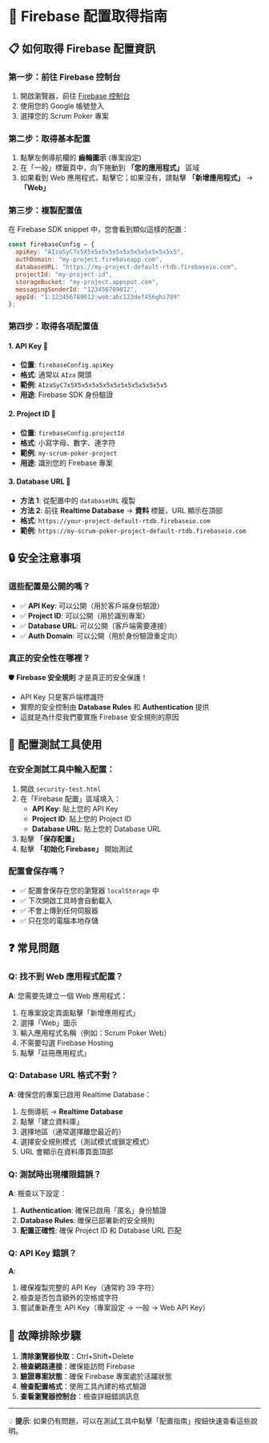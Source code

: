 # 🔧 Firebase 配置取得指南

## 📋 如何取得 Firebase 配置資訊

### 第一步：前往 Firebase 控制台
1. 開啟瀏覽器，前往 [Firebase 控制台](https://console.firebase.google.com/)
2. 使用您的 Google 帳號登入
3. 選擇您的 Scrum Poker 專案

### 第二步：取得基本配置
1. 點擊左側導航欄的 **齒輪圖示** (專案設定)
2. 在「一般」標籤頁中，向下捲動到 **「您的應用程式」** 區域
3. 如果看到 Web 應用程式，點擊它；如果沒有，請點擊 **「新增應用程式」** → **「Web」**

### 第三步：複製配置值
在 Firebase SDK snippet 中，您會看到類似這樣的配置：

```javascript
const firebaseConfig = {
  apiKey: "AIzaSyC7x5X5x5x5x5x5x5x5x5x5x5x5x5x5",
  authDomain: "my-project.firebaseapp.com",
  databaseURL: "https://my-project-default-rtdb.firebaseio.com",
  projectId: "my-project-id",
  storageBucket: "my-project.appspot.com",
  messagingSenderId: "123456789012",
  appId: "1:123456789012:web:abc123def456ghi789"
};
```

### 第四步：取得各項配置值

#### 1. API Key 📍
- **位置**: `firebaseConfig.apiKey`
- **格式**: 通常以 `AIza` 開頭
- **範例**: `AIzaSyC7x5X5x5x5x5x5x5x5x5x5x5x5x5x5`
- **用途**: Firebase SDK 身份驗證

#### 2. Project ID 📍
- **位置**: `firebaseConfig.projectId`
- **格式**: 小寫字母、數字、連字符
- **範例**: `my-scrum-poker-project`
- **用途**: 識別您的 Firebase 專案

#### 3. Database URL 📍
- **方法 1**: 從配置中的 `databaseURL` 複製
- **方法 2**: 前往 **Realtime Database** → **資料** 標籤，URL 顯示在頂部
- **格式**: `https://your-project-default-rtdb.firebaseio.com`
- **範例**: `https://my-scrum-poker-project-default-rtdb.firebaseio.com`

## 🔒 安全注意事項

### 這些配置是公開的嗎？
- ✅ **API Key**: 可以公開（用於客戶端身份驗證）
- ✅ **Project ID**: 可以公開（用於識別專案）
- ✅ **Database URL**: 可以公開（客戶端需要連接）
- ✅ **Auth Domain**: 可以公開（用於身份驗證重定向）

### 真正的安全性在哪裡？
🛡️ **Firebase 安全規則** 才是真正的安全保護！
- API Key 只是客戶端標識符
- 實際的安全控制由 **Database Rules** 和 **Authentication** 提供
- 這就是為什麼我們要實施 Firebase 安全規則的原因

## 🧪 配置測試工具使用

### 在安全測試工具中輸入配置：
1. 開啟 `security-test.html`
2. 在「Firebase 配置」區域填入：
   - **API Key**: 貼上您的 API Key
   - **Project ID**: 貼上您的 Project ID  
   - **Database URL**: 貼上您的 Database URL
3. 點擊 **「保存配置」**
4. 點擊 **「初始化 Firebase」** 開始測試

### 配置會保存嗎？
- ✅ 配置會保存在您的瀏覽器 `localStorage` 中
- ✅ 下次開啟工具時會自動載入
- ✅ 不會上傳到任何伺服器
- ✅ 只在您的電腦本地存儲

## ❓ 常見問題

### Q: 找不到 Web 應用程式配置？
**A**: 您需要先建立一個 Web 應用程式：
1. 在專案設定頁面點擊「新增應用程式」
2. 選擇「Web」圖示
3. 輸入應用程式名稱（例如：Scrum Poker Web）
4. 不需要勾選 Firebase Hosting
5. 點擊「註冊應用程式」

### Q: Database URL 格式不對？
**A**: 確保您的專案已啟用 Realtime Database：
1. 左側導航 → **Realtime Database**
2. 點擊「建立資料庫」
3. 選擇地區（通常選擇離您最近的）
4. 選擇安全規則模式（測試模式或鎖定模式）
5. URL 會顯示在資料庫頁面頂部

### Q: 測試時出現權限錯誤？
**A**: 檢查以下設定：
1. **Authentication**: 確保已啟用「匿名」身份驗證
2. **Database Rules**: 確保已部署新的安全規則
3. **配置正確性**: 確保 Project ID 和 Database URL 匹配

### Q: API Key 錯誤？
**A**: 
1. 確保複製完整的 API Key（通常約 39 字符）
2. 檢查是否包含額外的空格或字符
3. 嘗試重新產生 API Key（專案設定 → 一般 → Web API Key）

## 🔄 故障排除步驟

1. **清除瀏覽器快取**：Ctrl+Shift+Delete
2. **檢查網路連接**：確保能訪問 Firebase
3. **驗證專案狀態**：確保 Firebase 專案處於活躍狀態
4. **檢查配置格式**：使用工具內建的格式驗證
5. **查看瀏覽器控制台**：檢查詳細錯誤訊息

---

💡 **提示**: 如果仍有問題，可以在測試工具中點擊「配置指南」按鈕快速查看這些說明。